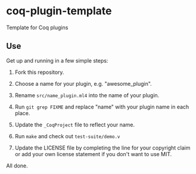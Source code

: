 # coq-plugin-template
Template for Coq plugins

## Use ##

Get up and running in a few simple steps:

  1) Fork this repository.

  2) Choose a name for your plugin, e.g. "awesome_plugin".

  3) Rename ```src/name_plugin.ml4``` into the name of your plugin.

  4) Run ```git grep FIXME``` and replace "name" with your plugin name
     in each place.

  5) Update the ```_CoqProject``` file to reflect your name.

  6) Run ```make``` and check out ```test-suite/demo.v```
  
  7) Update the LICENSE file by completing the line for your copyright claim or add your own license statement if you don't want to use MIT.

All done.
